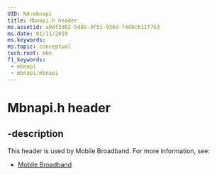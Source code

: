 ```yaml
---
UID: NA:mbnapi
title: Mbnapi.h header
ms.assetid: a9df3d02-5d8b-3f51-936d-f40bc611f763
ms.date: 01/11/2019
ms.keywords: 
ms.topic: conceptual
tech.root: mbn
f1_keywords:
 - mbnapi
 - mbnapi/mbnapi
---
```


# Mbnapi.h header


## -description

This header is used by Mobile Broadband. For more information, see:

- [Mobile Broadband](../_mbn/index.md)

